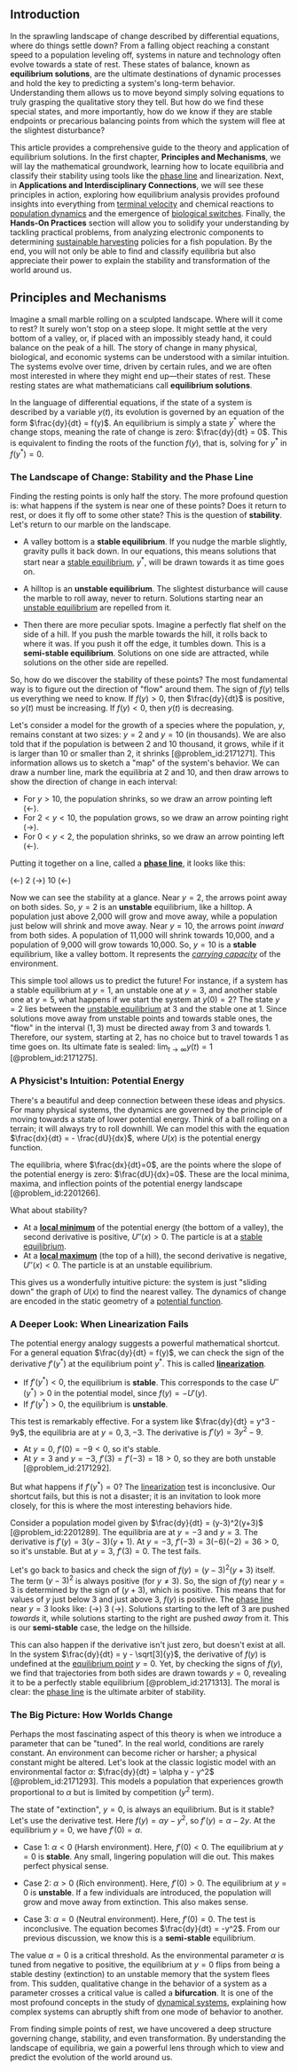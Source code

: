 ## Introduction
In the sprawling landscape of change described by differential equations, where do things settle down? From a falling object reaching a constant speed to a population leveling off, systems in nature and technology often evolve towards a state of rest. These states of balance, known as **equilibrium solutions**, are the ultimate destinations of dynamic processes and hold the key to predicting a system's long-term behavior. Understanding them allows us to move beyond simply solving equations to truly grasping the qualitative story they tell. But how do we find these special states, and more importantly, how do we know if they are stable endpoints or precarious balancing points from which the system will flee at the slightest disturbance?

This article provides a comprehensive guide to the theory and application of equilibrium solutions. In the first chapter, **Principles and Mechanisms**, we will lay the mathematical groundwork, learning how to locate equilibria and classify their stability using tools like the [phase line](@article_id:269067) and linearization. Next, in **Applications and Interdisciplinary Connections**, we will see these principles in action, exploring how equilibrium analysis provides profound insights into everything from [terminal velocity](@article_id:147305) and chemical reactions to [population dynamics](@article_id:135858) and the emergence of [biological switches](@article_id:175953). Finally, the **Hands-On Practices** section will allow you to solidify your understanding by tackling practical problems, from analyzing electronic components to determining [sustainable harvesting](@article_id:268702) policies for a fish population. By the end, you will not only be able to find and classify equilibria but also appreciate their power to explain the stability and transformation of the world around us.

## Principles and Mechanisms

Imagine a small marble rolling on a sculpted landscape. Where will it come to rest? It surely won't stop on a steep slope. It might settle at the very bottom of a valley, or, if placed with an impossibly steady hand, it could balance on the peak of a hill. The story of change in many physical, biological, and economic systems can be understood with a similar intuition. The systems evolve over time, driven by certain rules, and we are often most interested in where they might end up—their states of rest. These resting states are what mathematicians call **equilibrium solutions**.

In the language of differential equations, if the state of a system is described by a variable $y(t)$, its evolution is governed by an equation of the form $\frac{dy}{dt} = f(y)$. An equilibrium is simply a state $y^*$ where the change stops, meaning the rate of change is zero: $\frac{dy}{dt} = 0$. This is equivalent to finding the roots of the function $f(y)$, that is, solving for $y^*$ in $f(y^*) = 0$.

### The Landscape of Change: Stability and the Phase Line

Finding the resting points is only half the story. The more profound question is: what happens if the system is near one of these points? Does it return to rest, or does it fly off to some other state? This is the question of **stability**. Let's return to our marble on the landscape.

*   A valley bottom is a **stable equilibrium**. If you nudge the marble slightly, gravity pulls it back down. In our equations, this means solutions that start near a [stable equilibrium](@article_id:268985), $y^*$, will be drawn towards it as time goes on.

*   A hilltop is an **unstable equilibrium**. The slightest disturbance will cause the marble to roll away, never to return. Solutions starting near an [unstable equilibrium](@article_id:173812) are repelled from it.

*   Then there are more peculiar spots. Imagine a perfectly flat shelf on the side of a hill. If you push the marble towards the hill, it rolls back to where it was. If you push it off the edge, it tumbles down. This is a **semi-stable equilibrium**. Solutions on one side are attracted, while solutions on the other side are repelled.

So, how do we discover the stability of these points? The most fundamental way is to figure out the direction of "flow" around them. The sign of $f(y)$ tells us everything we need to know. If $f(y) > 0$, then $\frac{dy}{dt}$ is positive, so $y(t)$ must be increasing. If $f(y) < 0$, then $y(t)$ is decreasing.

Let's consider a model for the growth of a species where the population, $y$, remains constant at two sizes: $y=2$ and $y=10$ (in thousands). We are also told that if the population is between 2 and 10 thousand, it grows, while if it is larger than 10 or smaller than 2, it shrinks [@problem_id:2171271]. This information allows us to sketch a "map" of the system's behavior. We can draw a number line, mark the equilibria at 2 and 10, and then draw arrows to show the direction of change in each interval:

*   For $y > 10$, the population shrinks, so we draw an arrow pointing left $(\leftarrow)$.
*   For $2 < y < 10$, the population grows, so we draw an arrow pointing right $(\rightarrow)$.
*   For $0 < y < 2$, the population shrinks, so we draw an arrow pointing left $(\leftarrow)$.

Putting it together on a line, called a **[phase line](@article_id:269067)**, it looks like this:

$(\leftarrow) \ 2 \ (\rightarrow) \ 10 \ (\leftarrow)$

Now we can see the stability at a glance. Near $y=2$, the arrows point away on both sides. So, $y=2$ is an **unstable** equilibrium, like a hilltop. A population just above 2,000 will grow and move away, while a population just below will shrink and move away. Near $y=10$, the arrows point *inward* from both sides. A population of 11,000 will shrink towards 10,000, and a population of 9,000 will grow towards 10,000. So, $y=10$ is a **stable** equilibrium, like a valley bottom. It represents the *[carrying capacity](@article_id:137524)* of the environment.

This simple tool allows us to predict the future! For instance, if a system has a stable equilibrium at $y=1$, an unstable one at $y=3$, and another stable one at $y=5$, what happens if we start the system at $y(0) = 2$? The state $y=2$ lies between the [unstable equilibrium](@article_id:173812) at 3 and the stable one at 1. Since solutions move away from unstable points and towards stable ones, the "flow" in the interval $(1, 3)$ must be directed away from 3 and towards 1. Therefore, our system, starting at 2, has no choice but to travel towards 1 as time goes on. Its ultimate fate is sealed: $\lim_{t \to \infty} y(t) = 1$ [@problem_id:2171275].

### A Physicist's Intuition: Potential Energy

There's a beautiful and deep connection between these ideas and physics. For many physical systems, the dynamics are governed by the principle of moving towards a state of lower potential energy. Think of a ball rolling on a terrain; it will always try to roll downhill. We can model this with the equation $\frac{dx}{dt} = - \frac{dU}{dx}$, where $U(x)$ is the potential energy function.

The equilibria, where $\frac{dx}{dt}=0$, are the points where the slope of the potential energy is zero: $\frac{dU}{dx}=0$. These are the local minima, maxima, and inflection points of the potential energy landscape [@problem_id:2201266].

What about stability?
*   At a **[local minimum](@article_id:143043)** of the potential energy (the bottom of a valley), the second derivative is positive, $U''(x) > 0$. The particle is at a [stable equilibrium](@article_id:268985).
*   At a **[local maximum](@article_id:137319)** (the top of a hill), the second derivative is negative, $U''(x) < 0$. The particle is at an unstable equilibrium.

This gives us a wonderfully intuitive picture: the system is just "sliding down" the graph of $U(x)$ to find the nearest valley. The dynamics of change are encoded in the static geometry of a [potential function](@article_id:268168).

### A Deeper Look: When Linearization Fails

The potential energy analogy suggests a powerful mathematical shortcut. For a general equation $\frac{dy}{dt} = f(y)$, we can check the sign of the derivative $f'(y^*)$ at the equilibrium point $y^*$. This is called **[linearization](@article_id:267176)**.
*   If $f'(y^*) < 0$, the equilibrium is **stable**. This corresponds to the case $U''(y^*) > 0$ in the potential model, since $f(y) = -U'(y)$.
*   If $f'(y^*) > 0$, the equilibrium is **unstable**.

This test is remarkably effective. For a system like $\frac{dy}{dt} = y^3 - 9y$, the equilibria are at $y=0, 3, -3$. The derivative is $f'(y) = 3y^2 - 9$.
*   At $y=0$, $f'(0) = -9 < 0$, so it's stable.
*   At $y=3$ and $y=-3$, $f'(3) = f'(-3) = 18 > 0$, so they are both unstable [@problem_id:2171292].

But what happens if $f'(y^*) = 0$? The [linearization](@article_id:267176) test is inconclusive. Our shortcut fails, but this is not a disaster; it is an invitation to look more closely, for this is where the most interesting behaviors hide.

Consider a population model given by $\frac{dy}{dt} = (y-3)^2(y+3)$ [@problem_id:2201289]. The equilibria are at $y=-3$ and $y=3$. The derivative is $f'(y) = 3(y-3)(y+1)$. At $y=-3$, $f'(-3) = 3(-6)(-2) = 36 > 0$, so it's unstable. But at $y=3$, $f'(3) = 0$. The test fails.

Let's go back to basics and check the sign of $f(y) = (y-3)^2(y+3)$ itself. The term $(y-3)^2$ is always positive (for $y \neq 3$). So, the sign of $f(y)$ near $y=3$ is determined by the sign of $(y+3)$, which is positive. This means that for values of $y$ just below 3 and just above 3, $f(y)$ is positive.
The [phase line](@article_id:269067) near $y=3$ looks like: $(\rightarrow) \ 3 \ (\rightarrow)$.
Solutions starting to the left of 3 are pushed *towards* it, while solutions starting to the right are pushed *away* from it. This is our **semi-stable** case, the ledge on the hillside.

This can also happen if the derivative isn't just zero, but doesn't exist at all. In the system $\frac{dy}{dt} = y - \sqrt[3]{y}$, the derivative of $f(y)$ is undefined at the [equilibrium point](@article_id:272211) $y=0$. Yet, by checking the signs of $f(y)$, we find that trajectories from both sides are drawn towards $y=0$, revealing it to be a perfectly stable equilibrium [@problem_id:2171313]. The moral is clear: the [phase line](@article_id:269067) is the ultimate arbiter of stability.

### The Big Picture: How Worlds Change

Perhaps the most fascinating aspect of this theory is when we introduce a parameter that can be "tuned". In the real world, conditions are rarely constant. An environment can become richer or harsher; a physical constant might be altered. Let's look at the classic logistic model with an environmental factor $\alpha$: $\frac{dy}{dt} = \alpha y - y^2$ [@problem_id:2171293]. This models a population that experiences growth proportional to $\alpha$ but is limited by competition ($y^2$ term).

The state of "extinction", $y=0$, is always an equilibrium. But is it stable? Let's use the derivative test. Here $f(y) = \alpha y - y^2$, so $f'(y) = \alpha - 2y$. At the equilibrium $y=0$, we have $f'(0) = \alpha$.

*   Case 1: $\alpha < 0$ (Harsh environment). Here, $f'(0) < 0$. The equilibrium at $y=0$ is **stable**. Any small, lingering population will die out. This makes perfect physical sense.

*   Case 2: $\alpha > 0$ (Rich environment). Here, $f'(0) > 0$. The equilibrium at $y=0$ is **unstable**. If a few individuals are introduced, the population will grow and move away from extinction. This also makes sense.

*   Case 3: $\alpha = 0$ (Neutral environment). Here, $f'(0) = 0$. The test is inconclusive. The equation becomes $\frac{dy}{dt} = -y^2$. From our previous discussion, we know this is a **semi-stable** equilibrium.

The value $\alpha=0$ is a critical threshold. As the environmental parameter $\alpha$ is tuned from negative to positive, the equilibrium at $y=0$ flips from being a stable destiny (extinction) to an unstable memory that the system flees from. This sudden, qualitative change in the behavior of a system as a parameter crosses a critical value is called a **bifurcation**. It is one of the most profound concepts in the study of [dynamical systems](@article_id:146147), explaining how complex systems can abruptly shift from one mode of behavior to another.

From finding simple points of rest, we have uncovered a deep structure governing change, stability, and even transformation. By understanding the landscape of equilibria, we gain a powerful lens through which to view and predict the evolution of the world around us.